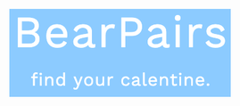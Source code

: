 ![Bear Pairs](https://github.com/rishmam/rishmam.github.io/blob/master/Screen%20Shot%202020-01-16%20at%203.13.39%20AM.png)
